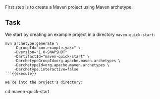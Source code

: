 First step is to create a Maven project using Maven archetype.

## Task

We start by creating an example project in a directory `maven-quick-start`:
```
mvn archetype:generate \
    -DgroupId="com.example.yakc" \
    -Dversion="1.0-SNAPSHOT"
    -DartifactId="maven-quick-start" \
    -DarchetypeGroupId=org.apache.maven.archetypes \
    -DarchetypeId=org.apache.maven.archetypes \
    -Darchetype.interactive=false
```{{execute}}

We ce into the project's directory:
```
cd maven-quick-start
```{{execute}}